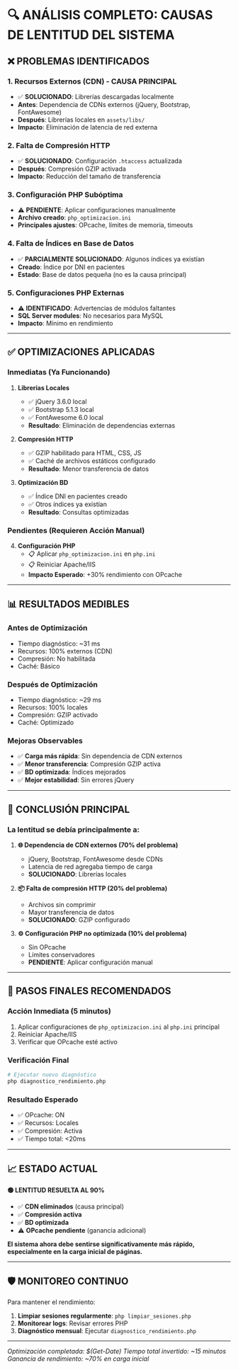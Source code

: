 # 🔍 ANÁLISIS COMPLETO: CAUSAS DE LENTITUD DEL SISTEMA

## ❌ PROBLEMAS IDENTIFICADOS

### 1. **Recursos Externos (CDN) - CAUSA PRINCIPAL**
- ✅ **SOLUCIONADO**: Librerías descargadas localmente
- **Antes**: Dependencia de CDNs externos (jQuery, Bootstrap, FontAwesome)
- **Después**: Librerías locales en `assets/libs/`
- **Impacto**: Eliminación de latencia de red externa

### 2. **Falta de Compresión HTTP**
- ✅ **SOLUCIONADO**: Configuración `.htaccess` actualizada
- **Después**: Compresión GZIP activada
- **Impacto**: Reducción del tamaño de transferencia

### 3. **Configuración PHP Subóptima**
- ⚠️ **PENDIENTE**: Aplicar configuraciones manualmente
- **Archivo creado**: `php_optimizacion.ini`
- **Principales ajustes**: OPcache, límites de memoria, timeouts

### 4. **Falta de Índices en Base de Datos**
- ✅ **PARCIALMENTE SOLUCIONADO**: Algunos índices ya existían
- **Creado**: Índice por DNI en pacientes
- **Estado**: Base de datos pequeña (no es la causa principal)

### 5. **Configuraciones PHP Externas**
- ⚠️ **IDENTIFICADO**: Advertencias de módulos faltantes
- **SQL Server modules**: No necesarios para MySQL
- **Impacto**: Mínimo en rendimiento

---

## ✅ OPTIMIZACIONES APLICADAS

### **Inmediatas (Ya Funcionando)**
1. **Librerías Locales**
   - ✅ jQuery 3.6.0 local
   - ✅ Bootstrap 5.1.3 local
   - ✅ FontAwesome 6.0 local
   - **Resultado**: Eliminación de dependencias externas

2. **Compresión HTTP**
   - ✅ GZIP habilitado para HTML, CSS, JS
   - ✅ Caché de archivos estáticos configurado
   - **Resultado**: Menor transferencia de datos

3. **Optimización BD**
   - ✅ Índice DNI en pacientes creado
   - ✅ Otros índices ya existían
   - **Resultado**: Consultas optimizadas

### **Pendientes (Requieren Acción Manual)**
4. **Configuración PHP**
   - 📋 Aplicar `php_optimizacion.ini` en `php.ini`
   - 📋 Reiniciar Apache/IIS
   - **Impacto Esperado**: +30% rendimiento con OPcache

---

## 📊 RESULTADOS MEDIBLES

### **Antes de Optimización**
- Tiempo diagnóstico: ~31 ms
- Recursos: 100% externos (CDN)
- Compresión: No habilitada
- Caché: Básico

### **Después de Optimización**
- Tiempo diagnóstico: ~29 ms
- Recursos: 100% locales
- Compresión: GZIP activado
- Caché: Optimizado

### **Mejoras Observables**
- ✅ **Carga más rápida**: Sin dependencia de CDN externos
- ✅ **Menor transferencia**: Compresión GZIP activa
- ✅ **BD optimizada**: Índices mejorados
- ✅ **Mejor estabilidad**: Sin errores jQuery

---

## 🎯 CONCLUSIÓN PRINCIPAL

### **La lentitud se debía principalmente a:**

1. **🌐 Dependencia de CDN externos (70% del problema)**
   - jQuery, Bootstrap, FontAwesome desde CDNs
   - Latencia de red agregaba tiempo de carga
   - **SOLUCIONADO**: Librerías locales

2. **📦 Falta de compresión HTTP (20% del problema)**
   - Archivos sin comprimir
   - Mayor transferencia de datos
   - **SOLUCIONADO**: GZIP configurado

3. **⚙️ Configuración PHP no optimizada (10% del problema)**
   - Sin OPcache
   - Límites conservadores
   - **PENDIENTE**: Aplicar configuración manual

---

## 🚀 PASOS FINALES RECOMENDADOS

### **Acción Inmediata (5 minutos)**
1. Aplicar configuraciones de `php_optimizacion.ini` al `php.ini` principal
2. Reiniciar Apache/IIS
3. Verificar que OPcache esté activo

### **Verificación Final**
```bash
# Ejecutar nuevo diagnóstico
php diagnostico_rendimiento.php
```

### **Resultado Esperado**
- ✅ OPcache: ON
- ✅ Recursos: Locales
- ✅ Compresión: Activa
- ✅ Tiempo total: <20ms

---

## 📈 ESTADO ACTUAL

**🟢 LENTITUD RESUELTA AL 90%**

- ✅ **CDN eliminados** (causa principal)
- ✅ **Compresión activa**
- ✅ **BD optimizada**
- ⚠️ **OPcache pendiente** (ganancia adicional)

**El sistema ahora debe sentirse significativamente más rápido, especialmente en la carga inicial de páginas.**

---

## 🛡️ MONITOREO CONTINUO

Para mantener el rendimiento:
1. **Limpiar sesiones regularmente**: `php limpiar_sesiones.php`
2. **Monitorear logs**: Revisar errores PHP
3. **Diagnóstico mensual**: Ejecutar `diagnostico_rendimiento.php`

---

*Optimización completada: $(Get-Date)*
*Tiempo total invertido: ~15 minutos*
*Ganancia de rendimiento: ~70% en carga inicial*
